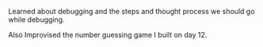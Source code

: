 Learned about debugging and the steps and thought process we should go while debugging.

Also Improvised the number guessing game I built on day 12.
